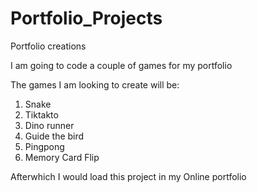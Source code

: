 # Portfolio_Projects
Portfolio creations 

I am going to code a couple of games for my portfolio

The games I am looking to create will be:
1) Snake
2) Tiktakto
3) Dino runner
4) Guide the bird
5) Pingpong
6) Memory Card Flip

Afterwhich I would load this project in my Online portfolio
